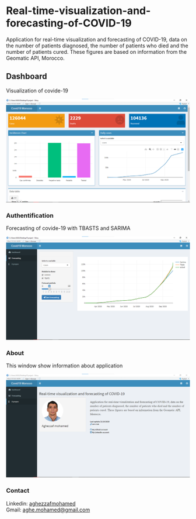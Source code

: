 # Real-time-visualization-and-forecasting-of-COVID-19
Application for real-time visualization and forecasting of COVID-19, data on the number of patients diagnosed, the number of patients who died and the number of patients cured. These figures are based on information from the Geomatic API, Morocco.


## Dashboard
<p>Visualization of covide-19</p>
<img src="dashboard.png">

###	Authentification
<p>Forecasting of covide-19 with  TBASTS and SARIMA</p>
<img src="forecasting.png">

### About
<p>This window show information about application</p>
<img src="about.png">

### Contact
Linkedin: <a href="https://www.linkedin.com/in/mohamed-aghezzaf/">aghezzafmohamed<a/> <br>
Gmail: aghe.mohamed@gmail.com
